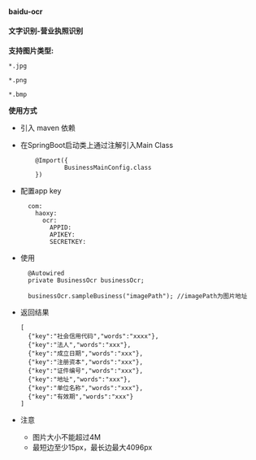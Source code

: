 #### baidu-ocr

#### 文字识别-营业执照识别

**支持图片类型:**
    
    *.jpg
    
    *.png
    
    *.bmp
    
    

**使用方式**

* 引入 maven 依赖

* 在SpringBoot启动类上通过注解引入Main Class
  
          @Import({
                  BusinessMainConfig.class
          })  
          
* 配置app key

        com:
          haoxy:
            ocr:
              APPID:
              APIKEY:
              SECRETKEY: 
              
* 使用
    
        @Autowired
        private BusinessOcr businessOcr;  
        
        businessOcr.sampleBusiness("imagePath"); //imagePath为图片地址  
        
* 返回结果

      [
        {"key":"社会信用代码","words":"xxxx"},
        {"key":"法人","words":"xxx"},
        {"key":"成立日期","words":"xxx"},
        {"key":"注册资本","words":"xxx"},
        {"key":"证件编号","words":"xxx"},
        {"key":"地址","words":"xxx"},
        {"key":"单位名称","words":"xxx"},
        {"key":"有效期","words":"xxx"}
      ]   
      
* 注意 
    
    * 图片大小不能超过4M 
    * 最短边至少15px，最长边最大4096px                          